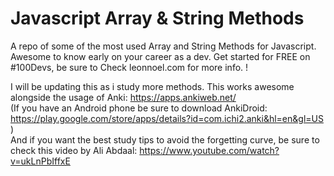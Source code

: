 <h1>Javascript Array & String Methods</h1>

A repo of some of the most used Array and String Methods for Javascript. Awesome to know early on your career as a dev. Get started for FREE on #100Devs, be sure to Check leonnoel.com for more info. !

I will be updating this as i study more methods. This works awesome alongside the usage of Anki: https://apps.ankiweb.net/
<br>
(If you have an Android phone be sure to download AnkiDroid: https://play.google.com/store/apps/details?id=com.ichi2.anki&hl=en&gl=US )
<br>
And if you want the best study tips to avoid the forgetting curve, be sure to check this video by Ali Abdaal: https://www.youtube.com/watch?v=ukLnPbIffxE
